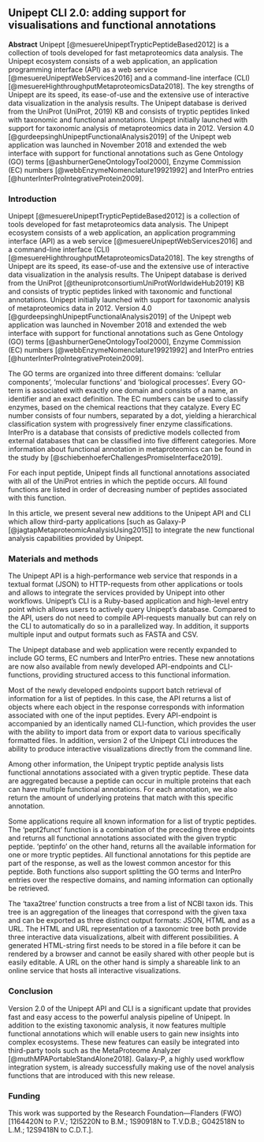 ## Unipept CLI 2.0: adding support for visualisations and functional annotations

**Abstract**
Unipept [@mesuereUnipeptTrypticPeptideBased2012] is a collection of tools developed for fast metaproteomics data analysis.
The Unipept ecosystem consists of a web application, an application programming interface (API) as a web service [@mesuereUnipeptWebServices2016] and a command-line interface (CLI) [@mesuereHighthroughputMetaproteomicsData2018].
The key strengths of Unipept are its speed, its ease-of-use and the extensive use of interactive data visualization in the analysis results.
The Unipept database is derived from the UniProt (UniProt, 2019) KB and consists of tryptic peptides linked with taxonomic and functional annotations.
Unipept initially launched with support for taxonomic analysis of metaproteomics data in 2012.
Version 4.0 [@gurdeepsinghUnipeptFunctionalAnalysis2019] of the Unipept web application was launched in November 2018 and extended the web interface with support for functional annotations such as Gene Ontology (GO) terms [@ashburnerGeneOntologyTool2000], Enzyme Commission (EC) numbers [@webbEnzymeNomenclature19921992] and InterPro entries [@hunterInterProIntegrativeProtein2009].

### Introduction
Unipept [@mesuereUnipeptTrypticPeptideBased2012] is a collection of tools developed for fast metaproteomics data analysis.
The Unipept ecosystem consists of a web application, an application programming interface (API) as a web service [@mesuereUnipeptWebServices2016] and a command-line interface (CLI) [@mesuereHighthroughputMetaproteomicsData2018].
The key strengths of Unipept are its speed, its ease-of-use and the extensive use of interactive data visualization in the analysis results.
The Unipept database is derived from the UniProt [@theuniprotconsortiumUniProtWorldwideHub2019] KB and consists of tryptic peptides linked with taxonomic and functional annotations.
Unipept initially launched with support for taxonomic analysis of metaproteomics data in 2012.
Version 4.0 [@gurdeepsinghUnipeptFunctionalAnalysis2019] of the Unipept web application was launched in November 2018 and extended the web interface with support for functional annotations such as Gene Ontology (GO) terms [@ashburnerGeneOntologyTool2000], Enzyme Commission (EC) numbers [@webbEnzymeNomenclature19921992] and InterPro entries [@hunterInterProIntegrativeProtein2009].

The GO terms are organized into three different domains: ‘cellular components’, ‘molecular functions’ and ‘biological processes’.
Every GO-term is associated with exactly one domain and consists of a name, an identifier and an exact definition.
The EC numbers can be used to classify enzymes, based on the chemical reactions that they catalyze.
Every EC number consists of four numbers, separated by a dot, yielding a hierarchical classification system with progressively finer enzyme classifications.
InterPro is a database that consists of predictive models collected from external databases that can be classified into five different categories.
More information about functional annotation in metaproteomics can be found in the study by [@schiebenhoeferChallengesPromiseInterface2019].

For each input peptide, Unipept finds all functional annotations associated with all of the UniProt entries in which the peptide occurs.
All found functions are listed in order of decreasing number of peptides associated with this function.

In this article, we present several new additions to the Unipept API and CLI which allow third-party applications \[such as Galaxy-P [@jagtapMetaproteomicAnalysisUsing2015]\] to integrate the new functional analysis capabilities provided by Unipept.

### Materials and methods
The Unipept API is a high-performance web service that responds in a textual format (JSON) to HTTP-requests from other applications or tools and allows to integrate the services provided by Unipept into other workflows.
Unipept’s CLI is a Ruby-based application and high-level entry point which allows users to actively query Unipept’s database.
Compared to the API, users do not need to compile API-requests manually but can rely on the CLI to automatically do so in a parallelized way.
In addition, it supports multiple input and output formats such as FASTA and CSV.

The Unipept database and web application were recently expanded to include GO terms, EC numbers and InterPro entries.
These new annotations are now also available from newly developed API-endpoints and CLI-functions, providing structured access to this functional information.

Most of the newly developed endpoints support batch retrieval of information for a list of peptides.
In this case, the API returns a list of objects where each object in the response corresponds with information associated with one of the input peptides.
Every API-endpoint is accompanied by an identically named CLI-function, which provides the user with the ability to import data from or export data to various specifically formatted files.
In addition, version 2 of the Unipept CLI introduces the ability to produce interactive visualizations directly from the command line.

Among other information, the Unipept tryptic peptide analysis lists functional annotations associated with a given tryptic peptide.
These data are aggregated because a peptide can occur in multiple proteins that each can have multiple functional annotations.
For each annotation, we also return the amount of underlying proteins that match with this specific annotation.

Some applications require all known information for a list of tryptic peptides. The ‘pept2funct’ function is a combination of the preceding three endpoints and returns all functional annotations associated with the given tryptic peptide.
‘peptinfo’ on the other hand, returns all the available information for one or more tryptic peptides.
All functional annotations for this peptide are part of the response, as well as the lowest common ancestor for this peptide.
Both functions also support splitting the GO terms and InterPro entries over the respective domains, and naming information can optionally be retrieved.

The ‘taxa2tree’ function constructs a tree from a list of NCBI taxon ids.
This tree is an aggregation of the lineages that correspond with the given taxa and can be exported as three distinct output formats: JSON, HTML and as a URL.
The HTML and URL representation of a taxonomic tree both provide three interactive data visualizations, albeit with different possibilities.
A generated HTML-string first needs to be stored in a file before it can be rendered by a browser and cannot be easily shared with other people but is easily editable.
A URL on the other hand is simply a shareable link to an online service that hosts all interactive visualizations.

### Conclusion
Version 2.0 of the Unipept API and CLI is a significant update that provides fast and easy access to the powerful analysis pipeline of Unipept.
In addition to the existing taxonomic analysis, it now features multiple functional annotations which will enable users to gain new insights into complex ecosystems.
These new features can easily be integrated into third-party tools such as the MetaProteome Analyzer [@muthMPAPortableStandAlone2018].
Galaxy-P, a highly used workflow integration system, is already successfully making use of the novel analysis functions that are introduced with this new release.

### Funding
This work was supported by the Research Foundation—Flanders (FWO) \[1164420N to P.V.; 12I5220N to B.M.; 1S90918N to T.V.D.B.; G042518N to L.M.; 12S9418N to C.D.T.\].

